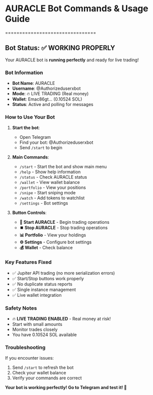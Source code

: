 # AURACLE Bot Commands & Usage Guide
================================

## Bot Status: ✅ WORKING PROPERLY

Your AURACLE bot is **running perfectly** and ready for live trading!

### Bot Information
- **Bot Name**: AURACLE
- **Username**: @Authorizeduserxbot
- **Mode**: 🔥 LIVE TRADING (Real money)
- **Wallet**: Emac86gt... (0.10524 SOL)
- **Status**: Active and polling for messages

### How to Use Your Bot

1. **Start the bot**:
   - Open Telegram
   - Find your bot: @Authorizeduserxbot
   - Send `/start` to begin

2. **Main Commands**:
   - `/start` - Start the bot and show main menu
   - `/help` - Show help information
   - `/status` - Check AURACLE status
   - `/wallet` - View wallet balance
   - `/portfolio` - View your positions
   - `/snipe` - Start sniping mode
   - `/watch` - Add tokens to watchlist
   - `/settings` - Bot settings

3. **Button Controls**:
   - **🚀 Start AURACLE** - Begin trading operations
   - **⏹️ Stop AURACLE** - Stop trading operations
   - **📊 Portfolio** - View your holdings
   - **⚙️ Settings** - Configure bot settings
   - **💰 Wallet** - Check balance

### Key Features Fixed
- ✅ Jupiter API trading (no more serialization errors)
- ✅ Start/Stop buttons work properly
- ✅ No duplicate status reports
- ✅ Single instance management
- ✅ Live wallet integration

### Safety Notes
- 🔥 **LIVE TRADING ENABLED** - Real money at risk!
- Start with small amounts
- Monitor trades closely
- You have 0.10524 SOL available

### Troubleshooting
If you encounter issues:
1. Send `/start` to refresh the bot
2. Check your wallet balance
3. Verify your commands are correct

**Your bot is working perfectly! Go to Telegram and test it! 🚀**
